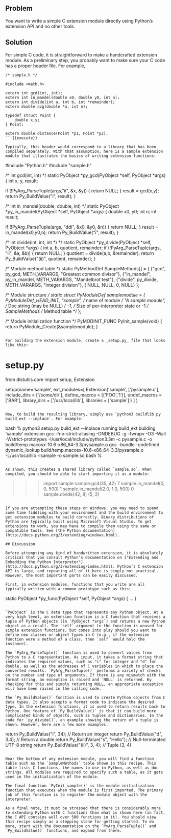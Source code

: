 ## Problem

You want to write a simple C extension module directly using Python’s extension API and no other tools.

## Solution

For simple C code, it is straightforward to make a handcrafted extension module. As a preliminary step, you probably want to make sure your C code has a proper header file. For example,

```
/* sample.h */

#include <math.h>

extern int gcd(int, int);
extern int in_mandel(double x0, double y0, int n);
extern int divide(int a, int b, int *remainder);
extern double avg(double *a, int n);

typedef struct Point {
    double x,y;
} Point;

extern double distance(Point *p1, Point *p2);
```{{execute}}

Typically, this header would correspond to a library that has been compiled separately. With that assumption, here is a sample extension module that illustrates the basics of writing extension functions:

```
#include "Python.h"
#include "sample.h"

/* int gcd(int, int) */
static PyObject *py_gcd(PyObject *self, PyObject *args) {
  int x, y, result;

  if (!PyArg_ParseTuple(args,"ii", &x, &y)) {
    return NULL;
  }
  result = gcd(x,y);
  return Py_BuildValue("i", result);
}

/* int in_mandel(double, double, int) */
static PyObject *py_in_mandel(PyObject *self, PyObject *args) {
  double x0, y0;
  int n;
  int result;

  if (!PyArg_ParseTuple(args, "ddi", &x0, &y0, &n)) {
    return NULL;
  }
  result = in_mandel(x0,y0,n);
  return Py_BuildValue("i", result);
}

/* int divide(int, int, int *) */
static PyObject *py_divide(PyObject *self, PyObject *args) {
  int a, b, quotient, remainder;
  if (!PyArg_ParseTuple(args, "ii", &a, &b)) {
    return NULL;
  }
  quotient = divide(a,b, &remainder);
  return Py_BuildValue("(ii)", quotient, remainder);
}

/* Module method table */
static PyMethodDef SampleMethods[] = {
  {"gcd",  py_gcd, METH_VARARGS, "Greatest common divisor"},
  {"in_mandel", py_in_mandel, METH_VARARGS, "Mandelbrot test"},
  {"divide", py_divide, METH_VARARGS, "Integer division"},
  { NULL, NULL, 0, NULL}
};

/* Module structure */
static struct PyModuleDef samplemodule = {
  PyModuleDef_HEAD_INIT,
  "sample",           /* name of module */
  "A sample module",  /* Doc string (may be NULL) */
  -1,                 /* Size of per-interpreter state or -1 */
  SampleMethods       /* Method table */
};

/* Module initialization function */
PyMODINIT_FUNC
PyInit_sample(void) {
  return PyModule_Create(&samplemodule);
}
```{{execute}}

For building the extension module, create a _setup.py_ file that looks like this:

```
# setup.py
from distutils.core import setup, Extension

setup(name='sample',
      ext_modules=[
        Extension('sample',
                  ['pysample.c'],
                  include_dirs = ['/some/dir'],
                  define_macros = [('FOO','1')],
                  undef_macros = ['BAR'],
                  library_dirs = ['/usr/local/lib'],
                  libraries = ['sample']
                  )
        ]
)
```{{execute}}

Now, to build the resulting library, simply use `python3 buildlib.py build_ext --inplace`. For example:

```
bash % python3 setup.py build_ext --inplace
running build_ext
building 'sample' extension
gcc -fno-strict-aliasing -DNDEBUG -g -fwrapv -O3 -Wall -Wstrict-prototypes
 -I/usr/local/include/python3.3m -c pysample.c
 -o build/temp.macosx-10.6-x86_64-3.3/pysample.o
gcc -bundle -undefined dynamic_lookup
build/temp.macosx-10.6-x86_64-3.3/pysample.o \
 -L/usr/local/lib -lsample -o sample.so
bash %
```{{execute}}

As shown, this creates a shared library called `sample.so`. When compiled, you should be able to start importing it as a module:

```
>>> import sample
>>> sample.gcd(35, 42)
7
>>> sample.in_mandel(0, 0, 500)
1
>>> sample.in_mandel(2.0, 1.0, 500)
0
>>> sample.divide(42, 8)
(5, 2)
>>>
```{{execute}}

If you are attempting these steps on Windows, you may need to spend some time fiddling with your environment and the build environment to get extension modules to build correctly. Binary distributions of Python are typically built using Microsoft Visual Studio. To get extensions to work, you may have to compile them using the same or compatible tools. See [the Python documentation](http://docs.python.org/3/extending/windows.html).

## Discussion

Before attempting any kind of handwritten extension, it is absolutely critical that you consult Python’s documentation on ["Extending and Embedding the Python Interpreter"](http://docs.python.org/3/extending/index.html). Python’s C extension API is large, and repeating all of it here is simply not practical. However, the most important parts can be easily discussed.

First, in extension modules, functions that you write are all typically written with a common prototype such as this:

```
static PyObject *py_func(PyObject *self, PyObject *args) {
  ...
}
```{{execute}}

`PyObject` is the C data type that represents any Python object. At a very high level, an extension function is a C function that receives a tuple of Python objects (in `PyObject *args`) and returns a new Python object as a result. The `self` argument to the function is unused for simple extension functions, but comes into play should you want to define new classes or object types in C (e.g., if the extension function were a method of a class, then `self` would hold the instance).

The `PyArg_ParseTuple()` function is used to convert values from Python to a C representation. As input, it takes a format string that indicates the required values, such as "i" for integer and "d" for double, as well as the addresses of C variables in which to place the converted results. `PyArg_ParseTuple()` performs a variety of checks on the number and type of arguments. If there is any mismatch with the format string, an exception is raised and `NULL` is returned. By checking for this and simply returning NULL, an appropriate exception will have been raised in the calling code.

The `Py_BuildValue()` function is used to create Python objects from C data types. It also accepts a format code to indicate the desired type. In the extension functions, it is used to return results back to Python. One feature of `Py_BuildValue()` is that it can build more complicated kinds of objects, such as tuples and dictionaries. In the code for `py_divide()`, an example showing the return of a tuple is shown. However, here are a few more examples:

```
return Py_BuildValue("i", 34);      // Return an integer
return Py_BuildValue("d", 3.4);     // Return a double
return Py_BuildValue("s", "Hello"); // Null-terminated UTF-8 string
return Py_BuildValue("(ii)", 3, 4); // Tuple (3, 4)
```{{execute}}

Near the bottom of any extension module, you will find a function table such as the `SampleMethods` table shown in this recipe. This table lists C functions, the names to use in Python, as well as doc strings. All modules are required to specify such a table, as it gets used in the initialization of the module.

The final function `PyInit_sample()` is the module initialization function that executes when the module is first imported. The primary job of this function is to register the module object with the interpreter.

As a final note, it must be stressed that there is considerably more to extending Python with C functions than what is shown here (in fact, the C API contains well over 500 functions in it). You should view this recipe simply as a stepping stone for getting started. To do more, start with the documentation on the `PyArg_ParseTuple()` and `Py_BuildValue()` functions, and expand from there.
